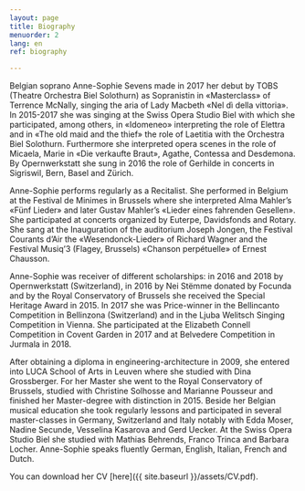 ```yaml
---
layout: page
title: Biography
menuorder: 2
lang: en
ref: biography

---
```

Belgian soprano Anne-Sophie Sevens made in 2017 her debut by TOBS (Theatre Orchestra Biel Solothurn) as Sopranistin in «Masterclass» of Terrence McNally, singing the aria of Lady Macbeth «Nel dì della vittoria». In 2015-2017 she was singing at the Swiss Opera Studio Biel with which she participated, among others, in «Idomeneo» interpreting the role of Elettra and in «The old maid and the thief» the role of Laetitia with the Orchestra Biel Solothurn. Furthermore she interpreted opera scenes in the role of Micaela, Marie in «Die verkaufte Braut», Agathe, Contessa and Desdemona. By Opernwerkstatt she sung in 2016 the role of Gerhilde in concerts in Sigriswil, Bern, Basel and Zürich. 

Anne-Sophie performs regularly as a Recitalist. She performed in Belgium at the Festival de Minimes in Brussels where she interpreted Alma Mahler’s «Fünf Lieder» and later Gustav Mahler’s «Lieder eines fahrenden Gesellen». She participated at concerts organized by Euterpe, Davidsfonds and Rotary. She sang at the Inauguration of the auditorium Joseph Jongen, the Festival Courants d’Air the «Wesendonck-Lieder» of Richard Wagner and the Festival Musiq’3 (Flagey, Brussels) «Chanson perpétuelle» of Ernest Chausson. 

Anne-Sophie was receiver of different scholarships: in 2016 and 2018 by Opernwerkstatt (Switzerland), in 2016 by Nei Stëmme donated by Focunda and by the Royal Conservatory of Brussels she received the Special Heritage Award in 2015. 
In 2017 she was Price-winner in the Bellincanto Competition in Bellinzona (Switzerland) and in the Ljuba Welitsch Singing Competition in Vienna. She participated at the Elizabeth Connell Competition in Covent Garden in 2017 and at Belvedere Competition in Jurmala in 2018. 

After obtaining a diploma in engineering-architecture in 2009, she entered into LUCA School of Arts in Leuven where she studied with Dina Grossberger. For her Master she went to the Royal Conservatory of Brussels, studied with Christine Solhosse and Marianne Pousseur and finished her Master-degree with distinction in 2015. Beside her Belgian musical education she took regularly lessons and participated in several master-classes in Germany, Switzerland and Italy notably with Edda Moser, Nadine Secunde, Vesselina Kasarova and Gerd Uecker. At the Swiss Opera Studio Biel she studied with Mathias Behrends, Franco Trinca and Barbara Locher. Anne-Sophie speaks fluently German, English, Italian, French and Dutch. 
 


You can download her CV [here]({{ site.baseurl }}/assets/CV.pdf).



